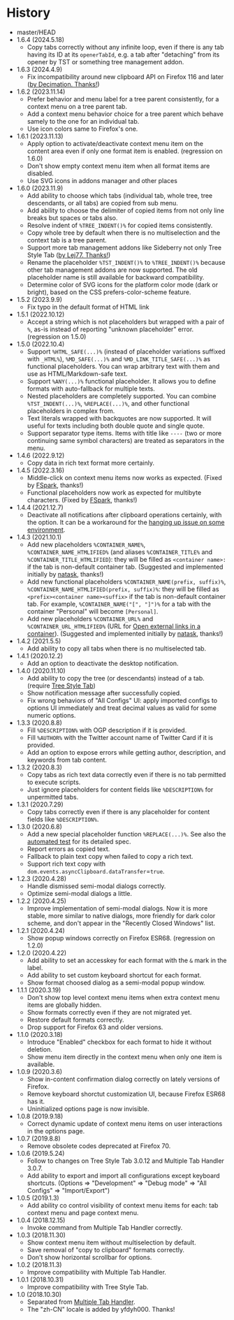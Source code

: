 # History

 - master/HEAD
 - 1.6.4 (2024.5.18)
   * Copy tabs correctly without any infinite loop, even if there is any tab having its ID at its `openerTabId`, e.g. a tab after "detaching" from its opener by TST or something tree management addon.
 - 1.6.3 (2024.4.9)
   * Fix incompatibility around new clipboard API on Firefox 116 and later ([by Decimation. Thanks!](https://github.com/piroor/copy-selected-tabs-to-clipboard/pull/52))
 - 1.6.2 (2023.11.14)
   * Prefer behavior and menu label for a tree parent consistently, for a context menu on a tree parent tab.
   * Add a context menu behavior choice for a tree parent which behave samely to the one for an individual tab.
   * Use icon colors same to Firefox's one.
 - 1.6.1 (2023.11.13)
   * Apply option to activate/deactivate context menu item on the content area even if only one format item is enabled. (regression on 1.6.0)
   * Don't show empty context menu item when all format items are disabled.
   * Use SVG icons in addons manager and other places
 - 1.6.0 (2023.11.9)
   * Add ability to choose which tabs (individual tab, whole tree, tree descendants, or all tabs) are copied from sub menu.
   * Add ability to choose the delimiter of copied items from not only line breaks but spaces or tabs also.
   * Resolve indent of `%TREE_INDENT()%` for copied items consistently.
   * Copy whole tree by default when there is no multiselection and the context tab is a tree parent.
   * Support more tab management addons like Sideberry not only Tree Style Tab ([by Lej77. Thanks!](https://github.com/piroor/copy-selected-tabs-to-clipboard/pull/46))
   * Rename the placeholder `%TST_INDENT()%` to `%TREE_INDENT()%` because other tab management addons are now supported. The old placeholder name is still available for backward compatibility.
   * Determine color of SVG icons for the platform color mode (dark or bright), based on the CSS prefers-color-scheme feature.
 - 1.5.2 (2023.9.9)
   * Fix typo in the default format of HTML link
 - 1.5.1 (2022.10.12)
   * Accept a string which is not placeholders but wrapped with a pair of `%`, as-is instead of reporting "unknown placeholder" error. (regression on 1.5.0)
 - 1.5.0 (2022.10.4)
   * Support `%HTML_SAFE(...)%` (instead of placeholder variations suffixed with `_HTML%`), `%MD_SAFE(...)%` and `%MD_LINK_TITLE_SAFE(...)%` as functional placeholders. You can wrap arbitrary text with them and use as HTML/Markdown-safe text.
   * Support `%ANY(...)%` functional placeholder. It allows you to define formats with auto-fallback for multiple texts.
   * Nested placeholders are completely supported. You can combine `%TST_INDENT(...)%`, `%REPLACE(...)%`, and other functional placeholders in complex from.
   * Text literals wrapped with backquotes are now supported. It will useful for texts including both double quote and single quote.
   * Support separator type items. Items with title like `----` (two or more continuing same symbol characters) are treated as separators in the menu.
 - 1.4.6 (2022.9.12)
   * Copy data in rich text format more certainly.
 - 1.4.5 (2022.3.16)
   * Middle-click on context menu items now works as expected. (Fixed by [FSpark](https://github.com/FSpark), thanks!)
   * Functional placeholders now work as expected for multibyte characters. (Fixed by [FSpark](https://github.com/FSpark), thanks!)
 - 1.4.4 (2021.12.7)
   * Deactivate all notifications after clipboard operations certainly, with the option. It can be a workaround for the [hanging up issue on some environment](https://github.com/piroor/copy-selected-tabs-to-clipboard/pull/28).
 - 1.4.3 (2021.10.1)
   * Add new placeholders `%CONTAINER_NAME%`, `%CONTAINER_NAME_HTMLIFIED%` (and aliases `%CONTAINER_TITLE%` and `%CONTAINER_TITLE_HTMLIFIED`): they will be filled as `<container name>: ` if the tab is non-default container tab. (Suggested and implemented initially by [natask](https://github.com/natask), thanks!)
   * Add new functional placeholders `%CONTAINER_NAME(prefix, suffix)%`, `%CONTAINER_NAME_HTMLIFIED(prefix, suffix)%`: they will be filled as `<prefix><container name><suffix>` if the tab is non-default container tab. For example, `%CONTAINER_NAME("[", "]")%` for a tab with the container "Personal" will become `[Personal]`.
   * Add new placeholders `%CONTAINER_URL%` and `%CONTAINER_URL_HTMLIFIED%` (URL for [Open external links in a container](https://addons.mozilla.org/firefox/addon/open-url-in-container/)). (Suggested and implemented initially by [natask](https://github.com/natask), thanks!)
 - 1.4.2 (2021.5.5)
   * Add ability to copy all tabs when there is no multiselected tab.
 - 1.4.1 (2020.12.2)
   * Add an option to deactivate the desktop notification.
 - 1.4.0 (2020.11.10)
   * Add ability to copy the tree (or descendants) instead of a tab. (require [Tree Style Tab](https://addons.mozilla.org/firefox/addon/tree-style-tab/))
   * Show notification message after successfully copied.
   * Fix wrong behaviors of "All Configs" UI: apply imported configs to options UI immediately and treat decimal values as valid for some numeric options.
 - 1.3.3 (2020.8.8)
   * Fill `%DESCRIPTION%` with OGP description if it is provided.
   * Fill `%AUTHOR%` with the Twitter account name of Twitter Card if it is provided.
   * Add an option to expose errors while getting author, description, and keywords from tab content.
 - 1.3.2 (2020.8.3)
   * Copy tabs as rich text data correctly even if there is no tab permitted to execute scripts.
   * Just ignore placeholders for content fields like `%DESCRIPTION%` for unpermitted tabs.
 - 1.3.1 (2020.7.29)
   * Copy tabs correctly even if there is any placeholder for content fields like `%DESCRIPTION%`.
 - 1.3.0 (2020.6.8)
   * Add a new special placeholder function `%REPLACE(...)%`. See also the [automated test](https://github.com/piroor/copy-selected-tabs-to-clipboard/blob/master/test/test-replacer.js) for its detailed spec.
   * Report errors as copied text.
   * Fallback to plain text copy when failed to copy a rich text.
   * Support rich text copy with `dom.events.asyncClipboard.dataTransfer`=`true`.
 - 1.2.3 (2020.4.28)
   * Handle dismissed semi-modal dialogs correctly.
   * Optimize semi-modal dialogs a little.
 - 1.2.2 (2020.4.25)
   * Improve implementation of semi-modal dialogs. Now it is more stable, more similar to native dialogs, more friendly for dark color scheme, and don't appear in the "Recently Closed Windows" list.
 - 1.2.1 (2020.4.24)
   * Show popup windows correctly on Firefox ESR68. (regression on 1.2.0)
 - 1.2.0 (2020.4.22)
   * Add ability to set an accesskey for each format with the `&` mark in the label.
   * Add ability to set custom keyboard shortcut for each format.
   * Show format choosed dialog as a semi-modal popup window.
 - 1.1.1 (2020.3.19)
   * Don't show top level context menu items when extra context menu items are globally hidden.
   * Show formats correctly even if they are not migrated yet.
   * Restore default formats correctly.
   * Drop support for Firefox 63 and older versions.
 - 1.1.0 (2020.3.18)
   * Introduce "Enabled" checkbox for each format to hide it without deletion.
   * Show menu item directly in the context menu when only one item is available.
 - 1.0.9 (2020.3.6)
   * Show in-content confirmation dialog correctly on lately versions of Firefox.
   * Remove keyboard shorctut customization UI, because Firefox ESR68 has it.
   * Uninitialized options page is now invisible.
 - 1.0.8 (2019.9.18)
   * Correct dynamic update of context menu items on user interactions in the options page.
 - 1.0.7 (2019.8.8)
   * Remove obsolete codes deprecated at Firefox 70.
 - 1.0.6 (2019.5.24)
   * Follow to changes on Tree Style Tab 3.0.12 and Multiple Tab Handler 3.0.7.
   * Add ability to export and import all configurations except keyboard shortcuts. (Options => "Development" => "Debug mode" => "All Configs" => "Import/Export")
 - 1.0.5 (2019.1.3)
   * Add ability co control visibility of context menu items for each: tab context menu and page context menu.
 - 1.0.4 (2018.12.15)
   * Invoke command from Multiple Tab Handler correctly.
 - 1.0.3 (2018.11.30)
   * Show context menu item without multiselection by default.
   * Save removal of "copy to clipboard" formats correctly.
   * Don't show horizontal scrollbar for options.
 - 1.0.2 (2018.11.3)
   * Improve compatibility with Multiple Tab Handler.
 - 1.0.1 (2018.10.31)
   * Improve compatibility with Tree Style Tab.
 - 1.0 (2018.10.30)
   * Separated from [Multiple Tab Handler](https://addons.mozilla.org/firefox/addon/multiple-tab-handler/).
   * The "zh-CN" locale is added by yfdyh000. Thanks!
